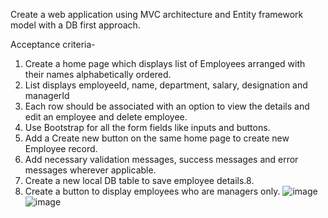 Create a web application using MVC architecture and Entity framework model with a DB first approach.

Acceptance criteria-
1. Create a home page which displays list of Employees arranged with their names alphabetically ordered.
2. List displays employeeId, name, department, salary, designation and managerId
3. Each row should be associated with an option to view the details and edit an employee and delete employee.
4. Use Bootstrap for all the form fields like inputs and buttons.
5. Add a Create new button on the same home page to create new Employee record.
6. Add necessary validation messages, success messages and error messages wherever applicable.
7. Create a new local DB table to save employee details.8.
8. Create a button to display employees who are managers only.
![image](https://user-images.githubusercontent.com/105910992/224923148-31d4e63b-2132-4680-b547-f268b3e28432.png)
![image](https://user-images.githubusercontent.com/105910992/224923315-ba7902fd-a990-4397-ae59-f82e1bfb9203.png)
